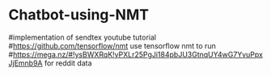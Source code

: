 # Chatbot-using-NMT
#implementation of sendtex youtube tutorial
#https://github.com/tensorflow/nmt use tensorflow nmt to run
#https://mega.nz/#!ysBWXRqK!yPXLr25PgJi184pbJU3GtnqUY4wG7YvuPpxJjEmnb9A for reddit data

